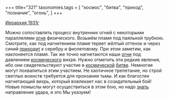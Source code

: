 +++
title="321"
taxonomies.tags = [
 "космос",
 "битва",
 "приход",
 "познание",
 "огонь",
]
+++

[Иерархия 1931г](/agni/1931)

Можно сопоставлять процесс внутренних огней с некоторыми параллелями [огня](/tags/огонь) физического. Возьмём пламя под паяльной трубкою. Смотрите, как под нагнетением пламя теряет жёлтый оттенок и через синий [приходит](/tags/приход) к серебру и фиолетовому. При этом заметим, как наклоняется пламя. Так же точно нагнетаются наши [огни](/tags/огонь) под давлением [космического](/tags/космос) вихря. Нужно отметить эти редкие явления, ибо они свидетельствуют участие в [космической](/tags/космос) [битве](/tags/битва). Немногие могут похвалиться этим участием. Не хаотичное трепетание, но строй светлых воинств требуется для пронзания тьмы. И как благостен нагнетающий вихрь, который вовлекает нас в созидательный бой! Новые помыслы могут осуществиться в этом бою, но надо [знать](/tags/познание) направление удара, и это Мы указуем!   

